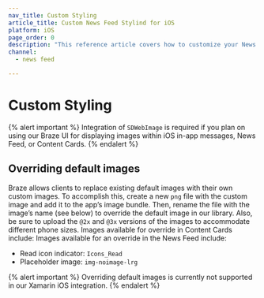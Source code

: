 ```yaml
---
nav_title: Custom Styling
article_title: Custom News Feed Stylind for iOS
platform: iOS
page_order: 0
description: "This reference article covers how to customize your News Feed in your iOS  application."
channel:
  - news feed

---
```


# Custom Styling

{% alert important %}
Integration of `SDWebImage` is required if you plan on using our Braze UI for displaying images within iOS in-app messages, News Feed, or Content Cards.
{% endalert %}

## Overriding default images

Braze allows clients to replace existing default images with their own custom images. To accomplish this, create a new `png` file with the custom image and add it to the app’s image bundle. Then, rename the file with the image’s name (see below) to override the default image in our library. Also, be sure to upload the `@2x` and `@3x` versions of the images to accommodate different phone sizes. Images available for override in Content Cards include: Images available for an override in the News Feed include:

* Read icon indicator: `Icons_Read`
* Placeholder image: `img-noimage-lrg`

{% alert important %} 
Overriding default images is currently not supported in our Xamarin iOS integration. 
{% endalert %}

